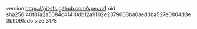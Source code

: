 version https://git-lfs.github.com/spec/v1
oid sha256:40f81a2a5084c41410db12a9102e2379003ba0aed3ba527e0804d3e3b909fad5
size 3178
